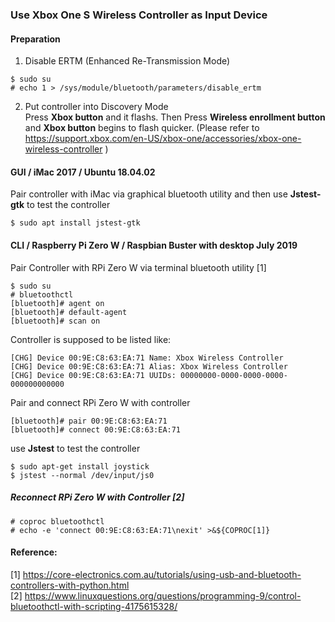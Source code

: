 ### Use Xbox One S Wireless Controller as Input Device
#### Preparation
1) Disable ERTM (Enhanced Re-Transmission Mode)
```
$ sudo su
# echo 1 > /sys/module/bluetooth/parameters/disable_ertm
```
2) Put controller into Discovery Mode <br>
Press <b>Xbox button</b> and it flashs. Then Press <b>Wireless enrollment button</b> and <b>Xbox button</b> begins to flash quicker. (Please refer to https://support.xbox.com/en-US/xbox-one/accessories/xbox-one-wireless-controller )
#### GUI / iMac 2017 / Ubuntu 18.04.02
Pair controller with iMac via graphical bluetooth utility and then use <b>Jstest-gtk</b> to test the controller 
```
$ sudo apt install jstest-gtk 
```
#### CLI / Raspberry Pi Zero W / Raspbian Buster with desktop July 2019
Pair Controller with RPi Zero W via terminal bluetooth utility [1]
```
$ sudo su
# bluetoothctl
[bluetooth]# agent on
[bluetooth]# default-agent
[bluetooth]# scan on
```
Controller is supposed to be listed like:
```
[CHG] Device 00:9E:C8:63:EA:71 Name: Xbox Wireless Controller
[CHG] Device 00:9E:C8:63:EA:71 Alias: Xbox Wireless Controller
[CHG] Device 00:9E:C8:63:EA:71 UUIDs: 00000000-0000-0000-0000-000000000000
```
Pair and connect RPi Zero W with controller
```
[bluetooth]# pair 00:9E:C8:63:EA:71
[bluetooth]# connect 00:9E:C8:63:EA:71
```
use <b>Jstest</b> to test the controller 
```
$ sudo apt-get install joystick
$ jstest --normal /dev/input/js0
```
##### Reconnect RPi Zero W with Controller [2]
```
# coproc bluetoothctl
# echo -e 'connect 00:9E:C8:63:EA:71\nexit' >&${COPROC[1]}
```


#### Reference: <br>
[1] https://core-electronics.com.au/tutorials/using-usb-and-bluetooth-controllers-with-python.html <br>
[2] https://www.linuxquestions.org/questions/programming-9/control-bluetoothctl-with-scripting-4175615328/
